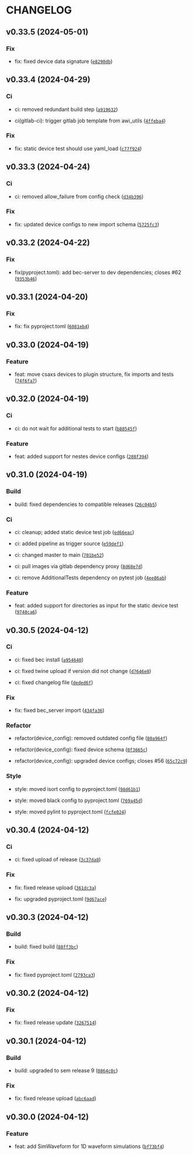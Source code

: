 # CHANGELOG



## v0.33.5 (2024-05-01)

### Fix

* fix: fixed device data signature ([`e8290db`](https://gitlab.psi.ch/bec/ophyd_devices/-/commit/e8290dbf4466f1415fb9c963ae203a4e6da7cc42))


## v0.33.4 (2024-04-29)

### Ci

* ci: removed redundant build step ([`a919632`](https://gitlab.psi.ch/bec/ophyd_devices/-/commit/a9196328e7d7efe4b6718b22d72c6df9bf59411c))

* ci(gitlab-ci): trigger gitlab job template from awi_utils ([`4ffeba4`](https://gitlab.psi.ch/bec/ophyd_devices/-/commit/4ffeba4c3b890b2fcd8c694347a254b3bc1e3c96))

### Fix

* fix: static device test should use yaml_load ([`c77f924`](https://gitlab.psi.ch/bec/ophyd_devices/-/commit/c77f924bb3665ab0896bc56076d05331e8b01f55))


## v0.33.3 (2024-04-24)

### Ci

* ci: removed allow_failure from config check ([`d34b396`](https://gitlab.psi.ch/bec/ophyd_devices/-/commit/d34b39669c4faf2d1c5518a632239303a48c2fd6))

### Fix

* fix: updated device configs to new import schema ([`5725fc3`](https://gitlab.psi.ch/bec/ophyd_devices/-/commit/5725fc36c7aff052fc704782a99bd04cfb13c112))


## v0.33.2 (2024-04-22)

### Fix

* fix(pyproject.toml): add bec-server to dev dependencies; closes #62 ([`9353b46`](https://gitlab.psi.ch/bec/ophyd_devices/-/commit/9353b46be804de967810f0d9370d230dfae5c92b))


## v0.33.1 (2024-04-20)

### Fix

* fix: fix pyproject.toml ([`6081eb4`](https://gitlab.psi.ch/bec/ophyd_devices/-/commit/6081eb4ba54b2a6a2072f638af06c6f1cf264b69))


## v0.33.0 (2024-04-19)

### Feature

* feat: move csaxs devices to plugin structure, fix imports and tests ([`74f6fa7`](https://gitlab.psi.ch/bec/ophyd_devices/-/commit/74f6fa7ffdf339399504e15f27564e3f0e43db56))


## v0.32.0 (2024-04-19)

### Ci

* ci: do not wait for additional tests to start ([`b88545f`](https://gitlab.psi.ch/bec/ophyd_devices/-/commit/b88545f6864a7d11ca39435906bcbd2cd0bb12b0))

### Feature

* feat: added support for nestes device configs ([`288f394`](https://gitlab.psi.ch/bec/ophyd_devices/-/commit/288f39483e83575d0bf3ec7a8e0d872b41b5b183))


## v0.31.0 (2024-04-19)

### Build

* build: fixed dependencies to compatible releases ([`26c04b5`](https://gitlab.psi.ch/bec/ophyd_devices/-/commit/26c04b5d03683b0159d5af127f19cda664bfb292))

### Ci

* ci: cleanup; added static device test job ([`ed66eac`](https://gitlab.psi.ch/bec/ophyd_devices/-/commit/ed66eacc5310e878deb35be69f335f1b8eb10950))

* ci: added pipeline as trigger source ([`e59def1`](https://gitlab.psi.ch/bec/ophyd_devices/-/commit/e59def138fb465abf7a33d13e47e78ac382feebf))

* ci: changed master to main ([`701be52`](https://gitlab.psi.ch/bec/ophyd_devices/-/commit/701be5262ad402ff6e6a665db4bd1d5b30b3abac))

* ci: pull images via gitlab dependency proxy ([`8d68e7d`](https://gitlab.psi.ch/bec/ophyd_devices/-/commit/8d68e7df70e54984e460f50cee5356a7ada4e761))

* ci: remove AdditionalTests dependency on pytest job ([`4ee86ab`](https://gitlab.psi.ch/bec/ophyd_devices/-/commit/4ee86aba371698820ea16ff94ae6946cd0041fe4))

### Feature

* feat: added support for directories as input for the static device test ([`9748ca6`](https://gitlab.psi.ch/bec/ophyd_devices/-/commit/9748ca666c3c8668e8ced80e7d24eeaf7f19c28e))


## v0.30.5 (2024-04-12)

### Ci

* ci: fixed bec install ([`a954640`](https://gitlab.psi.ch/bec/ophyd_devices/-/commit/a9546402f5b2f1a43e1c4e17f977c544c326e5dc))

* ci: fixed twine upload if version did not change ([`d7646e8`](https://gitlab.psi.ch/bec/ophyd_devices/-/commit/d7646e835ff5d2c8ea749f3b4e24121d992c1454))

* ci: fixed changelog file ([`deded6f`](https://gitlab.psi.ch/bec/ophyd_devices/-/commit/deded6ffaca10369fb1e6cf2629f67ded3ab44b5))

### Fix

* fix: fixed bec_server import ([`434fa36`](https://gitlab.psi.ch/bec/ophyd_devices/-/commit/434fa36ca43f8dacd9c4f8fdd7556d77bd0a4b03))

### Refactor

* refactor(device_config): removed outdated config file ([`80a964f`](https://gitlab.psi.ch/bec/ophyd_devices/-/commit/80a964fae7203cbfb642980e3f89ed35ad6ff0da))

* refactor(device_config): fixed device schema ([`0f3665c`](https://gitlab.psi.ch/bec/ophyd_devices/-/commit/0f3665c32fec2f0f95cc57af81d448eca6978919))

* refactor(device_config): upgraded device configs; closes #56 ([`65c72c9`](https://gitlab.psi.ch/bec/ophyd_devices/-/commit/65c72c924847644f80fac768ed35e995a6999404))

### Style

* style: moved isort config to pyproject.toml ([`98d61b1`](https://gitlab.psi.ch/bec/ophyd_devices/-/commit/98d61b13e42ec294c2be059029e33021ba6ef3a0))

* style: moved black config to pyproject.toml ([`769a45d`](https://gitlab.psi.ch/bec/ophyd_devices/-/commit/769a45d7ff97f5d3bc5de5aa63bd2230654ea9d4))

* style: moved pylint to pyproject.toml ([`fcfe024`](https://gitlab.psi.ch/bec/ophyd_devices/-/commit/fcfe0242326c61be9251bd98cf9cf29de499facd))


## v0.30.4 (2024-04-12)

### Ci

* ci: fixed upload of release ([`3c37da8`](https://gitlab.psi.ch/bec/ophyd_devices/-/commit/3c37da8f515b2effea0950e3236bb9843b7b7b95))

### Fix

* fix: fixed release upload ([`361dc3a`](https://gitlab.psi.ch/bec/ophyd_devices/-/commit/361dc3a182231b458e1893da2e6382b1b17e9d5a))

* fix: upgraded pyproject.toml ([`9d67ace`](https://gitlab.psi.ch/bec/ophyd_devices/-/commit/9d67ace30d606caa2aaa919fe8225208c4632c7e))


## v0.30.3 (2024-04-12)

### Build

* build: fixed build ([`88ff3bc`](https://gitlab.psi.ch/bec/ophyd_devices/-/commit/88ff3bc0cf3c21d87ba50c24e7d9e2352df751c9))

### Fix

* fix: fixed pyproject.toml ([`2793ca3`](https://gitlab.psi.ch/bec/ophyd_devices/-/commit/2793ca3eb0c278f6159b0c6d7fcb121b5c969e12))


## v0.30.2 (2024-04-12)

### Fix

* fix: fixed release update ([`3267514`](https://gitlab.psi.ch/bec/ophyd_devices/-/commit/3267514c2055f406277b16f13a13744846e3ba77))


## v0.30.1 (2024-04-12)

### Build

* build: upgraded to sem release 9 ([`0864c0c`](https://gitlab.psi.ch/bec/ophyd_devices/-/commit/0864c0c04972a2b12be5ad9d3a53fb1a18a8907d))

### Fix

* fix: fixed release upload ([`abc6aad`](https://gitlab.psi.ch/bec/ophyd_devices/-/commit/abc6aad167226fd01e02d51ae4739d4c4688e153))


## v0.30.0 (2024-04-12)

### Feature

* feat: add SimWaveform for 1D waveform simulations ([`bf73bf4`](https://gitlab.psi.ch/bec/ophyd_devices/-/commit/bf73bf41c4f209ed251bf21d4b0014d031226a4f))
